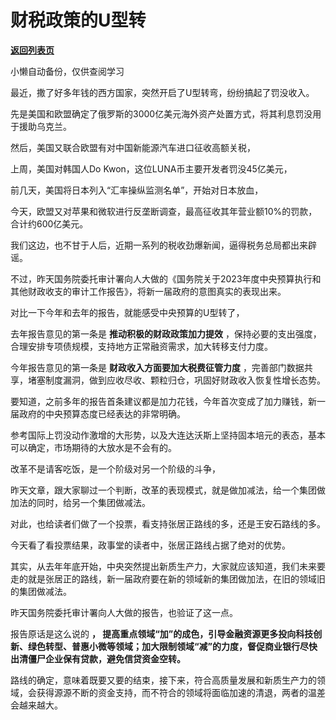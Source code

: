 # 财税政策的U型转

[**返回列表页**](/gzh/政事堂2019)

小懒自动备份，仅供查阅学习

最近，撒了好多年钱的西方国家，突然开启了U型转弯，纷纷搞起了罚没收入。

先是美国和欧盟确定了俄罗斯的3000亿美元海外资产处置方式，将其利息罚没用于援助乌克兰。  

然后，美国又联合欧盟有对中国新能源汽车进口征收高额关税，

上周，美国对韩国人Do Kwon，这位LUNA币主要开发者罚没45亿美元，

前几天，美国将日本列入“汇率操纵监测名单”，开始对日本放血，  

今天，欧盟又对苹果和微软进行反垄断调查，最高征收其年营业额10%的罚款，合计约600亿美元。

我们这边，也不甘于人后，近期一系列的税收劲爆新闻，逼得税务总局都出来辟谣。

不过，昨天国务院委托审计署向人大做的《国务院关于2023年度中央预算执行和其他财政收支的审计工作报告》，将新一届政府的意图真实的表现出来。

对比一下今年和去年的报告，就能感受中央预算的U型转了，

去年报告意见的第一条是 **推动积极的财政政策加力提效** ，保持必要的支出强度，合理安排专项债规模，支持地方正常融资需求，加大转移支付力度。  

今年报告意见的第一条是 **财政收入方面要加大税费征管力度** ，完善部门数据共享，堵塞制度漏洞，做到应收尽收、颗粒归仓，巩固好财政收入恢复性增长态势。

要知道，之前多年的报告首条建议都是加力花钱，今年首次变成了加力赚钱，新一届政府的中央预算态度已经表达的非常明确。

参考国际上罚没动作激增的大形势，以及大连达沃斯上坚持固本培元的表态，基本可以确定，市场期待的大放水是不会有的。

改革不是请客吃饭，是一个阶级对另一个阶级的斗争，

昨天文章，跟大家聊过一个判断，改革的表现模式，就是做加减法，给一个集团做加法的同时，给另一个集团做减法。  

对此，也给读者们做了一个投票，看支持张居正路线的多，还是王安石路线的多。

今天看了看投票结果，政事堂的读者中，张居正路线占据了绝对的优势。

其实，从去年年底开始，中央突然提出新质生产力，大家就应该知道，我们未来要走的就是张居正的路线，新一届政府要在新的领域新的集团做加法，在旧的领域旧的集团做减法。

昨天国务院委托审计署向人大做的报告，也验证了这一点。

报告原话是这么说的 **，
提高重点领域“加”的成色，引导金融资源更多投向科技创新、绿色转型、普惠小微等领域；加大限制领域“减”的力度，督促商业银行尽快出清僵尸企业保有贷款，避免信贷资金空转。**

路线的确定，意味着既要又要的结束，接下来，符合高质量发展和新质生产力的领域，会获得源源不断的资金支持，而不符合的领域将面临加速的清退，两者的温差会越来越大。  

